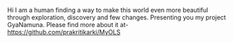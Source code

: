 Hi
I am a human finding a way to make this world even more beautiful through exploration, discovery and few changes.
Presenting you my project GyaNamuna. 
Please find more about it at- https://github.com/prakritikarki/MyOLS
